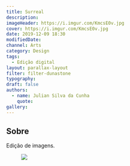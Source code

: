 ```yaml
---
title: Surreal
description:
imageHeader: https://i.imgur.com/KmcsE0v.jpg
cover: https://i.imgur.com/KmcsE0v.jpg
date: 2019-12-09 18:30
modifiedDate:
channel: Arts
category: Design
tags:
  - Edição digital
layout: parallax-layout
filter: filter-dunastone
typography:
draft: false
authors:
  - name: Julian Silva da Cunha
    quote:
gallery:
---
```


## Sobre

Edição de imagens.

<figure>
<img src="https://i.imgur.com/KmcsE0v.jpg" className="max-w-none mx-auto block"/>
</figure>

